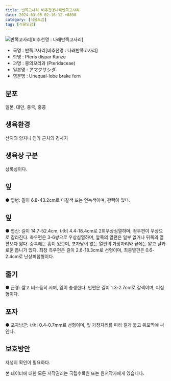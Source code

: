 ```yaml
---
title: 반쪽고사리_비추천명나래반쪽고사리
date: 2024-03-05 02:16:12 +0800
category: [식물도감]
tag: [식물도감]
---
```




![반쪽고사리[비추천명 : 나래반쪽고사리]](/fileUpload/plants/basic/Aspleniaceae/Pteris/3174/1_th2.JPG)
- 국명 : 반쪽고사리[비추천명 : 나래반쪽고사리]
- 학명 : Pteris dispar Kunze
- 과명 : 봉의꼬리과 (Pteridaceae)
- 일본명 : アマクサシダ
- 영문명 : Unequal-lobe brake fern


## 분포
일본, 대만, 중국, 홍콩
## 생육환경
산지의 양지나 인가 근처의 경사지 
## 생육상 구분
상록성이다. 
## 잎
● 엽병: 길이 6.8-43.2cm로 다갈색 또는 연녹색이며, 광택이 있다. 
## 잎
● 엽신: 길이 14.7-52.4cm, 너비 4.4-18.4cm로 2회우상심열하며, 정우편이 우상으로 갈라진다. 측우편은 3-6쌍으로 우상심열하며, 앞쪽의 열편은 일부 없거나 뒤쪽의 열편보다 짧다. 중륵에는 홈이 있으며, 포자낭이 없는 열편의 가장자리와 끝에는 얕고 날카로운 톱니가 있다. 최장 측우편은 길이 2.6-18.3cm로 선형이며, 최종열편은 0.6-2.4cm로 난상피침형이다. 
## 줄기
● 근경: 짧고 비스듬히 서며, 잎이 총생한다. 인편은 길이 1.3-2.7cm로 갈색이며, 피침형이다. 
## 포자
● 포자낭군: 너비 0.4-0.7mm로 선형이며, 잎 가장자리를 따라 길게 붙고 위포막에 싸인다. 
## 보호방안
자생지 확인이 필요하다.






본 데이터에 대한 모든 저작권리는 국립수목원 또는 원저작자에게 있습니다.
